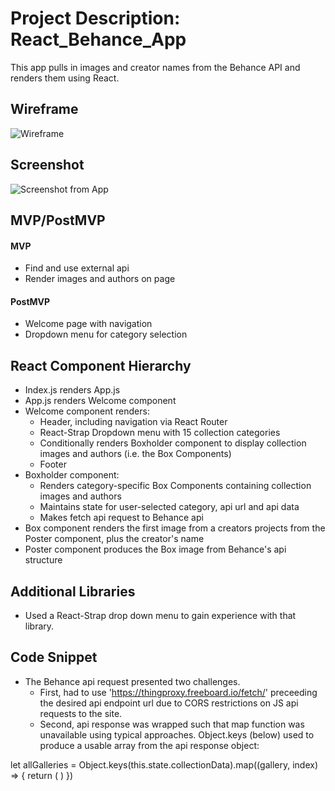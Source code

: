 # Project Description: React_Behance_App
This app pulls in images and creator names from the Behance API and renders them using React.

## Wireframe
![Wireframe](https://i.imgur.com/pVnp2X3.jpg)

## Screenshot
![Screenshot from App](https://i.imgur.com/dqDlvKr.png)

## MVP/PostMVP
#### MVP
* Find and use external api
* Render images and authors on page
#### PostMVP    
* Welcome page with navigation
* Dropdown menu for category selection

## React Component Hierarchy
* Index.js renders App.js
* App.js renders Welcome component
* Welcome component renders:
    * Header, including navigation via React Router
    * React-Strap Dropdown menu with 15 collection categories
    * Conditionally renders Boxholder component to display collection images and authors (i.e. the Box Components)
    * Footer
* Boxholder component:
    * Renders category-specific Box Components containing collection images and authors
    * Maintains state for user-selected category, api url and api data
    * Makes fetch api request to Behance api
* Box component renders the first image from a creators projects from the Poster component, plus the creator's name
* Poster component produces the Box image from Behance's api structure 

## Additional Libraries
* Used a React-Strap drop down menu to gain experience with that library.

## Code Snippet
* The Behance api request presented two challenges.  
    * First, had to use 'https://thingproxy.freeboard.io/fetch/' preceeding the desired api endpoint url due to CORS restrictions on JS api requests to the site.
    * Second, api response was wrapped such that map function was unavailable using typical approaches.  Object.keys (below) used to produce a usable array from the api response object:

let allGalleries = Object.keys(this.state.collectionData).map((gallery, index) => {
      return (
        <Box
          gallery={this.state.collectionData[gallery]}
          key={index}
          label={this.state.collectionData[gallery].label}
        />
      )
    })
